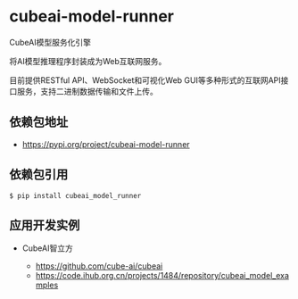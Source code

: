 # cubeai-model-runner

CubeAI模型服务化引擎

将AI模型推理程序封装成为Web互联网服务。

目前提供RESTful API、WebSocket和可视化Web GUI等多种形式的互联网API接口服务，支持二进制数据传输和文件上传。

## 依赖包地址 

- https://pypi.org/project/cubeai-model-runner

## 依赖包引用

    $ pip install cubeai_model_runner

## 应用开发实例

- CubeAI智立方

    - https://github.com/cube-ai/cubeai
    - https://code.ihub.org.cn/projects/1484/repository/cubeai_model_examples

